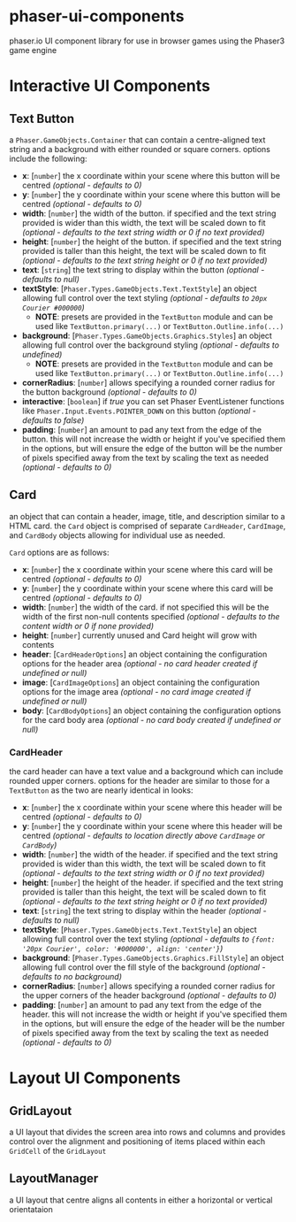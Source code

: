 # phaser-ui-components
phaser.io UI component library for use in browser games using the Phaser3 game engine

# Interactive UI Components

## Text Button

a `Phaser.GameObjects.Container` that can contain a centre-aligned text string and a background with either rounded or square corners. options include the following:
- **x**: [`number`] the x coordinate within your scene where this button will be centred _(optional - defaults to 0)_
- **y**: [`number`] the y coordinate within your scene where this button will be centred _(optional - defaults to 0)_
- **width**: [`number`] the width of the button. if specified and the text string provided is wider than this width, the text will be scaled down to fit _(optional - defaults to the text string width or 0 if no text provided)_
- **height**: [`number`] the height of the button. if specified and the text string provided is taller than this height, the text will be scaled down to fit _(optional - defaults to the text string height or 0 if no text provided)_
- **text**: [`string`] the text string to display within the button _(optional - defaults to null)_
- **textStyle**: [`Phaser.Types.GameObjects.Text.TextStyle`] an object allowing full control over the text styling _(optional - defaults to `20px Courier #000000`)_
  - **NOTE**: presets are provided in the `TextButton` module and can be used like `TextButton.primary(...)` or `TextButton.Outline.info(...)`
- **background**: [`Phaser.Types.GameObjects.Graphics.Styles`] an object allowing full control over the background styling _(optional - defaults to undefined)_
  - **NOTE**: presets are provided in the `TextButton` module and can be used like `TextButton.primary(...)` or `TextButton.Outline.info(...)`
- **cornerRadius**: [`number`] allows specifying a rounded corner radius for the button background _(optional - defaults to 0)_
- **interactive**: [`boolean`] if _true_ you can set Phaser EventListener functions like `Phaser.Input.Events.POINTER_DOWN` on this button _(optional - defaults to false)_
- **padding**: [`number`] an amount to pad any text from the edge of the button. this will not increase the width or height if you've specified them in the options, but will ensure the edge of the button will be the number of pixels specified away from the text by scaling the text as needed _(optional - defaults to 0)_

## Card

an object that can contain a header, image, title, and description similar to a HTML card. the `Card` object is comprised of separate `CardHeader`, `CardImage`, and `CardBody` objects allowing for individual use as needed.

`Card` options are as follows:

- **x**: [`number`] the x coordinate within your scene where this card will be centred _(optional - defaults to 0)_
- **y**: [`number`] the y coordinate within your scene where this card will be centred _(optional - defaults to 0)_
- **width**: [`number`] the width of the card. if not specified this will be the width of the first non-null contents specified _(optional - defaults to the content width or 0 if none provided)_
- **height**: [`number`] currently unused and Card height will grow with contents
- **header**: [`CardHeaderOptions`] an object containing the configuration options for the header area _(optional - no card header created if undefined or null)_
- **image**: [`CardImageOptions`] an object containing the configuration options for the image area _(optional - no card image created if undefined or null)_
- **body**: [`CardBodyOptions`] an object containing the configuration options for the card body area _(optional - no card body created if undefined or null)_

### CardHeader

the card header can have a text value and a background which can include rounded upper corners. options for the header are similar to those for a `TextButton` as the two are nearly identical in looks:

- **x**: [`number`] the x coordinate within your scene where this header will be centred _(optional - defaults to 0)_
- **y**: [`number`] the y coordinate within your scene where this header will be centred _(optional - defaults to location directly above `CardImage` or `CardBody`)_
- **width**: [`number`] the width of the header. if specified and the text string provided is wider than this width, the text will be scaled down to fit _(optional - defaults to the text string width or 0 if no text provided)_
- **height**: [`number`] the height of the header. if specified and the text string provided is taller than this height, the text will be scaled down to fit _(optional - defaults to the text string height or 0 if no text provided)_
- **text**: [`string`] the text string to display within the header _(optional - defaults to null)_
- **textStyle**: [`Phaser.Types.GameObjects.Text.TextStyle`] an object allowing full control over the text styling _(optional - defaults to `{font: '20px Courier', color: '#000000', align: 'center'}`)_
- **background**: [`Phaser.Types.GameObjects.Graphics.FillStyle`] an object allowing full control over the fill style of the background _(optional - defaults to no background)_
- **cornerRadius**: [`number`] allows specifying a rounded corner radius for the upper corners of the header background _(optional - defaults to 0)_
- **padding**: [`number`] an amount to pad any text from the edge of the header. this will not increase the width or height if you've specified them in the options, but will ensure the edge of the header will be the number of pixels specified away from the text by scaling the text as needed _(optional - defaults to 0)_

# Layout UI Components

## GridLayout
a UI layout that divides the screen area into rows and columns and provides control over the alignment and positioning of items placed within each `GridCell` of the `GridLayout`

## LayoutManager
a UI layout that centre aligns all contents in either a horizontal or vertical orientataion